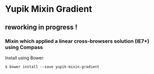 Yupik Mixin Gradient
====================

## reworking in progress !

### Mixin which applied a linear cross-browsers solution (IE7+) using Compass

Install using Bower:

    $ bower install --save yupik-mixin-gradient